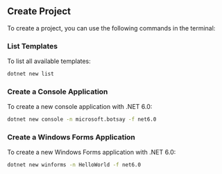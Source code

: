 ## Create Project

To create a project, you can use the following commands in the terminal:

### List Templates

To list all available templates:

```bash
dotnet new list
```

### Create a Console Application

To create a new console application with .NET 6.0:
```bash
dotnet new console -n microsoft.botsay -f net6.0
```

### Create a Windows Forms Application

To create a new Windows Forms application with .NET 6.0:
```bash
dotnet new winforms -n HelloWorld -f net6.0
```
